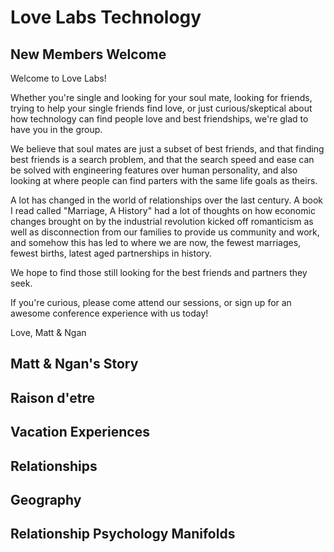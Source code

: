 # Love Labs Technology

## New Members Welcome

Welcome to Love Labs!

Whether you're single and looking for your soul mate, looking for friends, trying to help your single friends find love, or just curious/skeptical about how technology can find people love and best friendships, we're glad to have you in the group.

We believe that soul mates are just a subset of best friends, and that finding best friends is a search problem, and that the search speed and ease can be solved with engineering features over human personality, and also looking at where people can find parters with the same life goals as theirs.

A lot has changed in the world of relationships over the last century. A book I read called "Marriage, A History" had a lot of thoughts on how economic changes brought on by the industrial revolution kicked off romanticism as well as disconnection from our families to provide us community and work, and somehow this has led to where we are now, the fewest marriages, fewest births, latest aged partnerships in history.

We hope to find those still looking for the best friends and partners they seek. 

If you're curious, please come attend our sessions, or sign up for an awesome conference experience with us today!

Love,
Matt & Ngan

## Matt & Ngan's Story

## Raison d'etre

## Vacation Experiences

## Relationships

## Geography

## Relationship Psychology Manifolds
